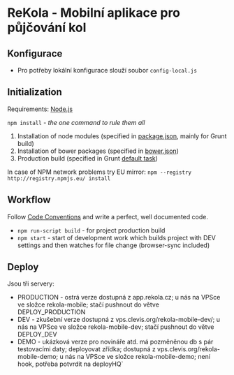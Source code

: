 # ReKola - Mobilní aplikace pro půjčování kol

## Konfigurace

* Pro potřeby lokální konfigurace slouží soubor `config-local.js`


## Initialization

Requirements: [Node.js](http://nodejs.org/download)


`npm install` - *the one command to rule them all*

1. Installation of node modules (specified in [package.json](package.json), mainly for Grunt build)
2. Installation of bower packages (specified in [bower.json](bower.json))
3. Production build (specified in Grunt [default task](Gruntfile.js))

In case of NPM network problems try EU mirror: `npm --registry http://registry.npmjs.eu/ install`

## Workflow

Follow [Code Conventions](https://github.com/Clevis/Frontbase/wiki/Code-Conventions) and write a perfect, well documented code.

* `npm run-script build` - for project production build
* `npm start` - start of development work which builds project with DEV settings and then watches for file change (browser-sync included)


## Deploy
Jsou tři servery:
- PRODUCTION - ostrá verze dostupná z app.rekola.cz; u nás na VPSce ve složce rekola-mobile; stačí pushnout do větve DEPLOY_PRODUCTION
- DEV - zkušební verze dostupná z vps.clevis.org/rekola-mobile-dev/; u nás na VPSce ve složce rekola-mobile-dev; stačí pushnout do větve DEPLOY_DEV
- DEMO - ukázková verze pro novináře atd. má pozměněnou db s pár testovacími daty; deployovat zřídka; dostupná z vps.clevis.org/rekola-mobile-demo; u nás na VPSce ve složce rekola-mobile-demo; není hook, potřeba potvrdit na deployHQ`

